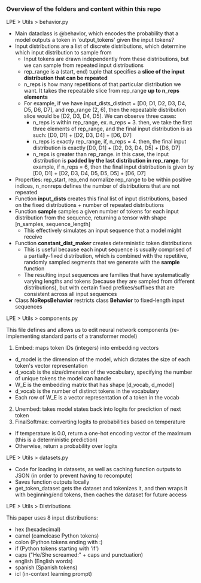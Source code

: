 ### Overview of the folders and content within this repo

LPE > Utils > behavior.py
- Main dataclass is @behavior, which encodes the probability that a model outputs a token in 'output_tokens' given the input tokens?
- Input distributions are a list of discrete distributions, which determine which input distribution to sample from
  - Input tokens are drawn independently from these distributions, but we can sample from repeated input distributions
  - rep_range is a (start, end) tuple that specifies a **slice of the input distribution that can be repeated**
  - n_reps is how many repetitions of that particular distribution we want. It takes the repeatable slice from rep_range **up to n_reps elements**
  - For example, if we have input_dists_distinct = [D0, D1, D2, D3, D4, D5, D6, D7], and rep_range (2, 6), then the repeatable distribution slice would be [D2, D3, D4, D5]. We can observe three cases:
    - n_reps is within rep_range, ex. n_reps = 3. then, we take the first three elements of rep_range, and the final input distribution is as such: [D0, D1] + [D2, D3, D4] + [D6, D7]
    - n_reps is exactly rep_range, if, n_reps = 4. then, the final input distribution is exactly [D0, D1] + [D2, D3, D4, D5] + [D6, D7]
    - n_reps is greater than rep_range. in this case, the input distribution is **padded by the last distribution in rep_range**. for example, if n_reps = 6, then the final input distribution is given by [D0, D1] + [D2, D3, D4, D5, D5, D5] + [D6, D7] 
- Properties: rep_start, rep_end normalize rep_range to be within positive indices, n_nonreps defines the number of distributions that are not repeated
- Function **input_dists** creates this final list of input distributions, based on the fixed distributions + number of repeated distributions
- Function **sample** samples a given number of tokens for each input distribution from the sequence, returning a tensor with shape [n_samples, sequence_length]
  - This effectively simulates an input sequence that a model might receive
- Function **constant_dist_maker** creates deterministic token distributions
  - This is useful because each input sequence is usually comprised of a partially-fixed distribution, which is combined with the repetitive, randomly sampled segments that we generate with the **sample** function
  - The resulting input sequences are families that have systematically varying lengths and tokens (because they are sampled from different distributions), but with certain fixed prefixes/suffixes that are consistent across all input sequences       
- Class **NoRepsBehavior** restricts class **Behavior** to fixed-length input sequences 

  
LPE > Utils > components.py

This file defines and allows us to edit neural network components (re-implementing standard parts of a transformer model)  

1. Embed: maps token IDs (integers) into embedding vectors
- d_model is the dimension of the model, which dictates the size of each token's vector representation
- d_vocab is the size/dimension of the vocabulary, specifying the number of unique tokens the model can handle 
- W_E is the embedding matrix that has shape [d_vocab, d_model]
- d_vocab is the number of distinct tokens in the vocabulary
- Each row of W_E is a vector representation of a token in the vocab
2. Unembed: takes model states back into logits for prediction of next token
3. FinalSoftmax: converting logits to probabilities based on temperature
- If temperature is 0.0, return a one-hot encoding vector of the maximum (this is a deterministic prediction)
- Otherwise, return a probability over logits


LPE > Utils > datasets.py
- Code for loading in datasets, as well as caching function outputs to JSON (in order to prevent having to recompute)
- Saves function outputs locally
- get_token_dataset gets the dataset and tokenizes it, and then wraps it with beginning/end tokens, then caches the dataset for future access



LPE > Utils > Distributions

This paper uses 8 input distributions: 
- hex (hexadecimal)
- camel (camelcase Python tokens)
- colon (Python tokens ending with :)
- if (Python tokens starting with 'if')
- caps ("He/She screamed:" + caps and punctuation)
- english (English words)
- spanish (Spanish tokens)
- icl (in-context learning prompt) 
